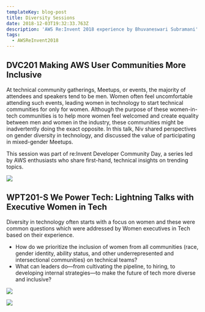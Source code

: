```yaml
---
templateKey: blog-post
title: Diversity Sessions
date: 2018-12-03T19:32:33.763Z
description: 'AWS Re:Invent 2018 experience by Bhuvaneswari Subramani'
tags:
  - AWSReInvent2018
---
```

## DVC201 Making AWS User Communities More Inclusive

At technical community gatherings, Meetups, or events, the majority of attendees and speakers tend to be men. Women often feel uncomfortable attending such events, leading women in technology to start technical communities for only for women. Although the purpose of these women-in-tech communities is to help more women feel welcomed and create equality between men and women in the industry, these communities might be inadvertently doing the exact opposite. In this talk, Niv shared perspectives on gender diversity in technology, and discussed the value of participating in mixed-gender Meetups.

This session was part of re:Invent Developer Community Day, a series led by AWS enthusiasts who share first-hand, technical insights on trending topics.

![](/img/niv.png)

## WPT201-S We Power Tech: Lightning Talks with Executive Women in Tech

Diversity in technology often starts with a focus on women and these were common questions which were addressed by Women executives in Tech based on their experience.

* How do we prioritize the inclusion of women from all communities (race, gender identity, ability status, and other underrepresented and intersectional communities) on technical teams? 
* What can leaders do—from cultivating the pipeline, to hiring, to developing internal strategies—to make the future of tech more diverse and inclusive? 

![](/img/wepower_1.png)

![](/img/wepower_2.png)
